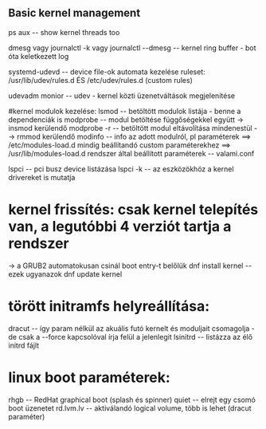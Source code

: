 ## Basic kernel management

ps aux   -- show kernel threads too

dmesg   vagy    journalctl -k    vagy    journalctl --dmesg      -- kernel ring buffer - bot óta keletkezett log


systemd-udevd   -- device file-ok automata kezelése
                   ruleset: /usr/lib/udev/rules.d  ÉS /etc/udev/rules.d (custom rules)

udevadm monior   -- udev - kernel közti üzenetváltások megjelenítése

#kernel modulok kezelése:
lsmod   -- betöltött modulok listája - benne a dependenciák is 
modprobe     -- modul betöltése függőségekkel együtt -> insmod kerülendő
modprobe -r  -- betöltött modul eltávolítása mindenestül   --> rmmod kerülendő
modinfo      -- info az adott modulról, pl paraméterek 
         ==>   /etc/modules-load.d         mindig beállítandó custom paraméterekhez
         ==>   /usr/lib/modules-load.d     rendszer által beállított paraméterek  -- valami.conf

lspci     -- pci busz device listázása
lspci -k  -- az eszközökhöz a kernel drivereket is mutatja

# kernel frissítés: csak kernel telepítés van, a legutóbbi 4 verziót tartja a rendszer
  -> a GRUB2 automatokusan csinál boot entry-t belőlük
dnf install kernel   --ezek ugyanazok
dnf update kernel

# törött initramfs helyreállítása:
dracut    -- így param nélkül az akuális futó kernelt és moduljait csomagolja - de csak a --force kapcsolóval írja felül a jelenlegit 
lsinitrd  -- listázza az élő initrd fájlt 

# linux boot paraméterek:
rhgb  -- RedHat graphical boot (splash és spinner)
quiet -- elrejt egy csomó boot üzenetet
rd.lvm.lv   -- aktiválandó logical volume, több is lehet (dracut paraméter)



